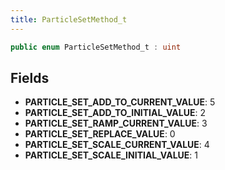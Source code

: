 ```yaml
---
title: ParticleSetMethod_t
---
```


```csharp
public enum ParticleSetMethod_t : uint
```

## Fields

- **PARTICLE_SET_ADD_TO_CURRENT_VALUE**: 5
- **PARTICLE_SET_ADD_TO_INITIAL_VALUE**: 2
- **PARTICLE_SET_RAMP_CURRENT_VALUE**: 3
- **PARTICLE_SET_REPLACE_VALUE**: 0
- **PARTICLE_SET_SCALE_CURRENT_VALUE**: 4
- **PARTICLE_SET_SCALE_INITIAL_VALUE**: 1


